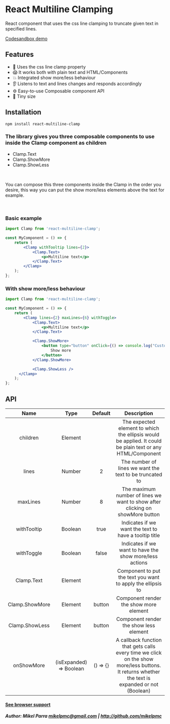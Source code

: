 # React Multiline Clamping

React component that uses the css line clamping to truncate given text in specified lines.

[Codesandbox demo](https://codesandbox.io/embed/react-multiline-clamp-luw4q)

## Features

-   🎉 Uses the css line clamp property
-   😱 It works both with plain text and HTML/Components
-   💥 Integrated show more/less behaviour
-   👂 Listens to text and lines changes and responds accordingly
-   ⚙️ Easy-to-use Composable component API
-   🌳 Tiny size
## Installation

```shell
npm install react-multiline-clamp
```

### The library gives you three composable components to use inside the Clamp component as children

- Clamp.Text
- Clamp.ShowMore
- Clamp.ShowLess

<br />

You can compose this three components inside the Clamp in the order you desire, this way you can put the show more/less elements above the text for example.

<br />

### Basic example

```jsx
import Clamp from 'react-multiline-clamp';

const MyComponent = () => {
    return (
        <Clamp withTooltip lines={2}>
            <Clamp.Text>
                <p>Multiline text</p>
            </Clamp.Text>
        </Clamp>
    );
};
```

### With show more/less behaviour

```jsx
import Clamp from 'react-multiline-clamp';

const MyComponent = () => {
    return (
        <Clamp lines={2} maxLines={6} withToggle>
            <Clamp.Text>
                <p>Multiline text</p>
            </Clamp.Text>

            <Clamp.ShowMore>
                <button type="button" onClick={() => console.log("Custom event")}>
                    Show more
                </button>
            </Clamp.ShowMore>

            <Clamp.ShowLess />
      </Clamp>
    );
};
```
## API

|      Name        |          Type           |               Default               |                                                                   Description                                                                   |
| :-------------:  | :---------------------: | :---------------------------------: | :---------------------------------------------------------------------------------------------------------------------------------------------: |
|    children      |         Element         |                                     |                    The expected element to which the ellipsis would be applied. It could be plain text or any HTML/Component                    |
|      lines       |         Number          |                  2                  |                                             The number of lines we want the text to be truncated to                                             |
|    maxLines      |         Number          |                  8                  |                                  The maximum number of lines we want to show after clicking on showMore button                                  |
|   withTooltip    |         Boolean         |                true                 |                                              Indicates if we want the text to have a tooltip title                                              |
|   withToggle     |         Boolean         |                false                |                                             Indicates if we want to have the show more/less actions                                             |
|   Clamp.Text     |         Element         |                                     |                                                   Component to put the text you want to apply the ellipsis to                                   |
|   Clamp.ShowMore |         Element         |              button                 |                                                   Component render the show more element                                                        |
|   Clamp.ShowLess |         Element         |              button                 |                                                   Component render the show less element                                                        |
|   onShowMore     | (isExpanded) => Boolean |              () => {}               | A callback function that gets calls every time we click on the show more/less buttons. It returns whether the text is expanded or not (Boolean) |

#### [See browser support](https://caniuse.com/#feat=mdn-css_properties_-webkit-line-clamp)

##### Author: Mikel Parra <mikelpmc@gmail.com> | <http://github.com/mikelpmc>
